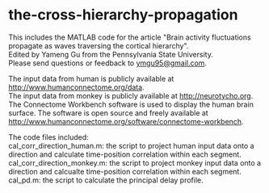 # the-cross-hierarchy-propagation
This includes the MATLAB code for the article "Brain activity fluctuations propagate as waves traversing the cortical hierarchy".  
Edited by Yameng Gu from the Pennsylvania State University.  
Please send questions or feedback to ymgu95@gmail.com.  

The input data from human is publicly available at http://www.humanconnectome.org/data.  
The input data from monkey is publicly available at http://neurotycho.org.  
The Connectome Workbench software is used to display the human brain surface. The software is open source and freely available at http://www.humanconnectome.org/software/connectome-workbench.  

The code files included:  
cal_corr_direction_human.m: the script to project human input data onto a direction and calculate time-position correlation within each segment.  
cal_corr_direction_monkey.m: the script to project monkey input data onto a direction and calcualte time-position correlation within each segment.  
cal_pd.m: the script to calculate the principal delay profile.  

